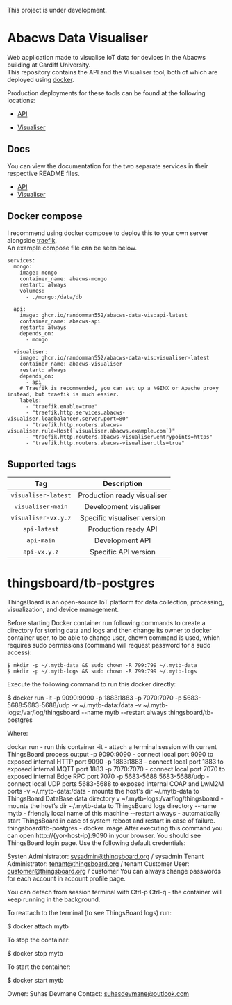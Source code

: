 This project is under development.


# Abacws Data Visualiser
Web application made to visualise IoT data for devices in the Abacws building at Cardiff University.\
This repository contains the API and the Visualiser tool, both of which are deployed using [docker](https://www.docker.com/).

Production deployments for these tools can be found at the following locations:
- [API](https://abacws.ggrainger.uk/api/)

- [Visualiser](https://abacws.ggrainger.uk/)

## Docs
You can view the documentation for the two separate services in their respective README files.
- [API](./api/README.md)
- [Visualiser](./visualiser/README.md)

## Docker compose
I recommend using docker compose to deploy this to your own server alongside [traefik](https://traefik.io/traefik/).\
An example compose file can be seen below.


```
services:
  mongo:
    image: mongo
    container_name: abacws-mongo
    restart: always
    volumes:
      - ./mongo:/data/db

  api:
    image: ghcr.io/randomman552/abacws-data-vis:api-latest
    container_name: abacws-api
    restart: always
    depends_on:
      - mongo

  visualiser:
    image: ghcr.io/randomman552/abacws-data-vis:visualiser-latest
    container_name: abacws-visualiser
    restart: always
    depends_on:
      - api
    # Traefik is recommended, you can set up a NGINX or Apache proxy instead, but traefik is much easier.
    labels:
      - "traefik.enable=true"
      - "traefik.http.services.abacws-visualiser.loadbalancer.server.port=80"
      - "traefik.http.routers.abacws-visualiser.rule=Host(`visualiser.abacws.example.com`)"
      - "traefik.http.routers.abacws-visualiser.entrypoints=https"
      - "traefik.http.routers.abacws-visualiser.tls=true"
```

## Supported tags
| Tag                 | Description                 |
|:-------------------:|:---------------------------:|
| `visualiser-latest` | Production ready visualiser |
| `visualiser-main`   | Development visualiser      |
| `visualiser-vx.y.z`  | Specific visualiser version |
| `api-latest`        | Production ready API        |
| `api-main`          | Development API             |
| `api-vx.y.z`         | Specific API version        |



 # thingsboard/tb-postgres
 ThingsBoard is an open-source IoT platform for data collection, processing, visualization, and device management.

Before starting Docker container run following commands to create a directory for storing data and logs and then change its owner to docker container user, to be able to change user, chown command is used, which requires sudo permissions (command will request password for a sudo access):
```
$ mkdir -p ~/.mytb-data && sudo chown -R 799:799 ~/.mytb-data
$ mkdir -p ~/.mytb-logs && sudo chown -R 799:799 ~/.mytb-logs
```
Execute the following command to run this docker directly:

$ docker run -it -p 9090:9090 -p 1883:1883 -p 7070:7070 -p 5683-5688:5683-5688/udp -v ~/.mytb-data:/data -v ~/.mytb-logs:/var/log/thingsboard --name mytb --restart always thingsboard/tb-postgres

Where:

docker run - run this container
-it - attach a terminal session with current ThingsBoard process output
-p 9090:9090 - connect local port 9090 to exposed internal HTTP port 9090
-p 1883:1883 - connect local port 1883 to exposed internal MQTT port 1883
-p 7070:7070 - connect local port 7070 to exposed internal Edge RPC port 7070
-p 5683-5688:5683-5688/udp - connect local UDP ports 5683-5688 to exposed internal COAP and LwM2M ports
-v ~/.mytb-data:/data - mounts the host's dir ~/.mytb-data to ThingsBoard DataBase data directory
v ~/.mytb-logs:/var/log/thingsboard - mounts the host’s dir ~/.mytb-data to ThingsBoard logs directory
--name mytb - friendly local name of this machine
--restart always - automatically start ThingsBoard in case of system reboot and restart in case of failure.
thingsboard/tb-postgres - docker image
After executing this command you can open http://{yor-host-ip}:9090 in your browser. You should see ThingsBoard login page. Use the following default credentials:

Systen Administrator: sysadmin@thingsboard.org / sysadmin
Tenant Administrator: tenant@thingsboard.org / tenant
Customer User: customer@thingsboard.org / customer
You can always change passwords for each account in account profile page.

You can detach from session terminal with Ctrl-p Ctrl-q - the container will keep running in the background.

To reattach to the terminal (to see ThingsBoard logs) run:

$ docker attach mytb

To stop the container:

$ docker stop mytb

To start the container:

$ docker start mytb






Owner: Suhas Devmane
Contact: suhasdevmane@outlook.com